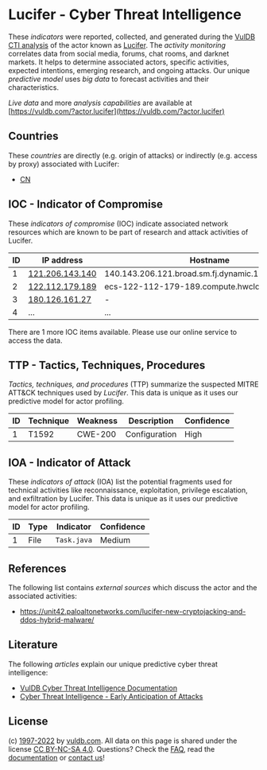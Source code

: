 # Lucifer - Cyber Threat Intelligence

These _indicators_ were reported, collected, and generated during the [VulDB CTI analysis](https://vuldb.com/?kb.cti) of the actor known as [Lucifer](https://vuldb.com/?actor.lucifer). The _activity monitoring_ correlates data from social media, forums, chat rooms, and darknet markets. It helps to determine associated actors, specific activities, expected intentions, emerging research, and ongoing attacks. Our unique _predictive model_ uses _big data_ to forecast activities and their characteristics.

_Live data_ and more _analysis capabilities_ are available at [https://vuldb.com/?actor.lucifer](https://vuldb.com/?actor.lucifer)

## Countries

These _countries_ are directly (e.g. origin of attacks) or indirectly (e.g. access by proxy) associated with Lucifer:

* [CN](https://vuldb.com/?country.cn)

## IOC - Indicator of Compromise

These _indicators of compromise_ (IOC) indicate associated network resources which are known to be part of research and attack activities of Lucifer.

ID | IP address | Hostname | Campaign | Confidence
-- | ---------- | -------- | -------- | ----------
1 | [121.206.143.140](https://vuldb.com/?ip.121.206.143.140) | 140.143.206.121.broad.sm.fj.dynamic.163data.com.cn | - | High
2 | [122.112.179.189](https://vuldb.com/?ip.122.112.179.189) | ecs-122-112-179-189.compute.hwclouds-dns.com | - | High
3 | [180.126.161.27](https://vuldb.com/?ip.180.126.161.27) | - | - | High
4 | ... | ... | ... | ...

There are 1 more IOC items available. Please use our online service to access the data.

## TTP - Tactics, Techniques, Procedures

_Tactics, techniques, and procedures_ (TTP) summarize the suspected MITRE ATT&CK techniques used by _Lucifer_. This data is unique as it uses our predictive model for actor profiling.

ID | Technique | Weakness | Description | Confidence
-- | --------- | -------- | ----------- | ----------
1 | T1592 | CWE-200 | Configuration | High

## IOA - Indicator of Attack

These _indicators of attack_ (IOA) list the potential fragments used for technical activities like reconnaissance, exploitation, privilege escalation, and exfiltration by Lucifer. This data is unique as it uses our predictive model for actor profiling.

ID | Type | Indicator | Confidence
-- | ---- | --------- | ----------
1 | File | `Task.java` | Medium

## References

The following list contains _external sources_ which discuss the actor and the associated activities:

* https://unit42.paloaltonetworks.com/lucifer-new-cryptojacking-and-ddos-hybrid-malware/

## Literature

The following _articles_ explain our unique predictive cyber threat intelligence:

* [VulDB Cyber Threat Intelligence Documentation](https://vuldb.com/?kb.cti)
* [Cyber Threat Intelligence - Early Anticipation of Attacks](https://www.scip.ch/en/?labs.20201022)

## License

(c) [1997-2022](https://vuldb.com/?kb.changelog) by [vuldb.com](https://vuldb.com/?kb.about). All data on this page is shared under the license [CC BY-NC-SA 4.0](https://creativecommons.org/licenses/by-nc-sa/4.0/). Questions? Check the [FAQ](https://vuldb.com/?kb.faq), read the [documentation](https://vuldb.com/?kb) or [contact us](https://vuldb.com/?contact)!
